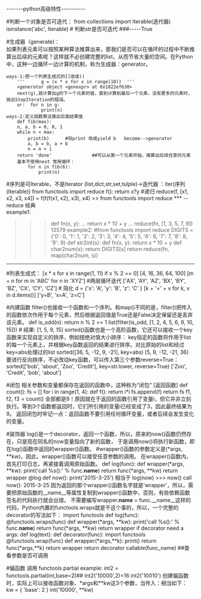
-------python高级特性----------


#判断一个对象是否可迭代：
    from collections import Iterable(迭代器)
    isinstance('abc', Iterable) # 判断str是否可迭代    ###-----True

#生成器（generate)：  
    如果列表元素可以按照某种算法推算出来，那我们是否可以在循环的过程中不断推算出后续的元素呢？这样就不必创建完整的list，从而节省大量的空间。在Python中，这种一边循环一边计算的机制，称为生成器：generator。

    ways-1:把一个列表生成式的[]改成()
        '''      g = (x * x for x in range(10))  ''' 
        <generator object <genexpr> at 0x1022ef630>
        next(g),就计算出g的下一个元素的值，直到计算到最后一个元素，没有更多的元素时，抛出StopIteration的错误。
        or:  for n in g:
                 print(n)
    ways-2:定义函数算法推出后面结果值
        def fib(max):
        n, a, b = 0, 0, 1
        while n < max: 
            print(b)      #将print 改成yield b   become-->genarator
            a, b = b, a + b
            n = n + 1
        return 'done'               ##可以从第一个元素开始，推算出后续任意的元素
        基本不使用next 常用循环：
            for n in fib(6):
                print(n)

#序列是可Iterable，不是Iterator  (list,dict,str,set,tulple)->迭代器 ：iter(序列(Iterable)) 
from functools import reduce 
    f():
        return x?y  #递归
    reduce(f, [x1, x2, x3, x4]) = f(f(f(x1, x2), x3), x4)
    >> from functools import reduce
***    --reduce 经典    
example1:
>>> def fn(x, y):
...     return x * 10 + y
...
>>> reduce(fn, [1, 3, 5, 7, 9])
13579
example2:
#from functools import reduce
DIGITS = {'0': 0, '1': 1, '2': 2, '3': 3, '4': 4, '5': 5, '6': 6, '7': 7, '8': 8, '9': 9}
def str2int(s):
    def fn(x, y):
        return x * 10 + y
    def char2num(s):
        return DIGITS[s]
    return reduce(fn, map(char2num, s))
***
#列表生成式：
    [x * x for x in range(1, 11) if x % 2 == 0]			[4, 16, 36, 64, 100]
    [m + n for m in 'ABC' for n in 'XYZ']  #两层循环迭代
    ['AX', 'AY', 'AZ', 'BX', 'BY', 'BZ', 'CX', 'CY', 'CZ']
    # 简化
        d = {'x': 'A', 'y': 'B', 'z': 'C' }
        [k + '=' + v for k, v in d.items()]
        ['y=B', 'x=A', 'z=C']

#内建函数
    filter()也接收一个函数和一个序列。和map()不同的是，filter()把传入的函数依次作用于每个元素，然后根据返回值是True还是False决定保留还是丢弃该元素。
        def is_odd(n):
            return n % 2 == 1
        list(filter(is_odd, [1, 2, 4, 5, 6, 9, 10, 15]))
        # 结果: [1, 5, 9, 15]
    sorted()函数也是一个高阶函数，它还可以接收一个key函数来实现自定义的排序，例如按绝对值大小排序：
    key指定的函数将作用于list的每一个元素上，并根据key函数返回的结果进行排序。对比原始的list和经过key=abs处理过的list
        sorted([36, 5, -12, 9, -21], key=abs)
        [5, 9, -12, -21, 36]
        要进行反向排序，不必改动key函数，可以传入第三个参数reverse=True：
        sorted(['bob', 'about', 'Zoo', 'Credit'], key=str.lower, reverse=True)
        ['Zoo', 'Credit', 'bob', 'about']

#闭包
    相关参数和变量都保存在返回的函数中，这种称为“闭包“ [返回函数]
    def count():
    fs = []
    for i in range(1, 4):
        def f():
             return i*i
        fs.append(f)
    return fs
    f1, f2, f3 = count()
    全部都是9！原因就在于返回的函数引用了变量i，但它并非立刻执行。等到3个函数都返回时，它们所引用的变量i已经变成了3，因此最终结果为9。
    返回闭包时牢记一点：返回函数不要引用任何循环变量，或者后续会发生变化的变量。 

#装饰器 
    log()是一个decorator，返回一个函数，所以，原来的now()函数仍然存在，只是现在同名的now变量指向了新的函数，
    于是调用now()将执行新函数，即在log()函数中返回的wrapper()函数。
#wrapper()函数的参数定义是(*args, **kw)，因此，wrapper()函数可以接受任意参数的调用。
    在wrapper()函数内，首先打印日志，再紧接着调用原始函数。
    def log(func):
        def wrapper(*args, **kw):
            print('call %s():' % func.__name__)
            return func(*args, **kw)
        return wrapper
    @log
    def now():
        print('2015-3-25')
    相当于 log(now)  >>> now()
        call now():
        2015-3-25
因为返回的那个wrapper()函数名字就是'wrapper'，所以，需要把原始函数的__name__等属性复制到wrapper()函数中，否则，有些依赖函数签名的代码执行就会出错。
不需要编写wrapper.__name__ = func.__name__这样的代码，Python内置的functools.wraps就是干这个事的，所以，一个完整的decorator的写法如下：
    import functools
    def log(func):
        @functools.wraps(func)
        def wrapper(*args, **kw):
            print('call %s():' % func.__name__)
            return func(*args, **kw)
        return wrapper
    if decorator need a args:
        def log(text):
            def decorator(func):
                import functools
                @functools.wrap(func)
                def wrapper(*args,**k):
                    print()
                    return func(*args,**k)
                return  wrapper
            return decorator
            callable(func_name) ##查看参数是否可调用

#偏函数
    调用 functools.partial
    example:
        int2 = functools.partial(int,base=2)## int2('10000',2)=16
        int2('10010') 创建偏函数时，实际上可以接收函数对象、*args和**kw这3个参数，当传入：相当如下：
            kw = { 'base': 2 }
            int('10000', **kw)